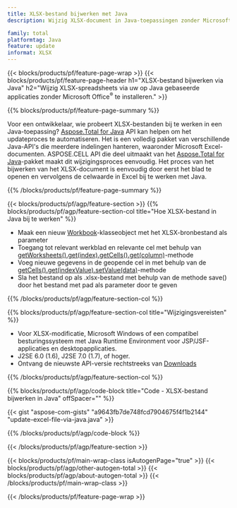 ```yaml
---
title: XLSX-bestand bijwerken met Java
description: Wijzig XLSX-document in Java-toepassingen zonder Microsoft Excel te gebruiken. Optimaliseer code voor de snelste manier om Excel-bestanden in Java te schrijven en te bewerken.

family: total
platformtag: Java
feature: update
informat: XLSX
---
```

{{< blocks/products/pf/feature-page-wrap >}}
{{< blocks/products/pf/feature-page-header h1="XLSX-bestand bijwerken via Java" h2="Wijzig XLSX-spreadsheets via uw op Java gebaseerde applicaties zonder Microsoft Office<sup>&reg;</sup> te installeren." >}}

{{% blocks/products/pf/feature-page-summary %}}

Voor een ontwikkelaar, wie probeert XLSX-bestanden bij te werken in een Java-toepassing? [Aspose.Total for Java](https://products.aspose.com/total/java/) API kan helpen om het updateproces te automatiseren. Het is een volledig pakket van verschillende Java-API's die meerdere indelingen hanteren, waaronder Microsoft Excel-documenten. ASPOSE.CELL API die deel uitmaakt van het [Aspose.Total for Java](https://products.aspose.com/total/java/)-pakket maakt dit wijzigingsproces eenvoudig. Het proces van het bijwerken van het XLSX-document is eenvoudig door eerst het blad te openen en vervolgens de celwaarde in Excel bij te werken met Java.

{{% /blocks/products/pf/feature-page-summary %}}

{{< blocks/products/pf/agp/feature-section >}}
{{% blocks/products/pf/agp/feature-section-col title="Hoe XLSX-bestand in Java bij te werken" %}}

- Maak een nieuw [Workbook](https://reference.aspose.com/cells/java/com.aspose.cells/Workbook)-klasseobject met het XLSX-bronbestand als parameter
- Toegang tot relevant werkblad en relevante cel met behulp van [getWorksheets().get(index).getCells().get(column)](https://reference.aspose.com/cells/java/com.aspose.cells/cells#Item%20(int))-methode
- Voeg nieuwe gegevens in de geopende cel in met behulp van de [getCells().get(indexValue).setValue(data)](https://reference.aspose.com/cells/java/com.aspose.cells/cell#Value)-methode
- Sla het bestand op als .xlsx-bestand met behulp van de methode save() door het bestand met pad als parameter door te geven

{{% /blocks/products/pf/agp/feature-section-col %}}

{{% blocks/products/pf/agp/feature-section-col title="Wijzigingsvereisten" %}}

- Voor XLSX-modificatie, Microsoft Windows of een compatibel besturingssysteem met Java Runtime Environment voor JSP/JSF-applicaties en desktopapplicaties.
- J2SE 6.0 (1.6), J2SE 7.0 (1.7), of hoger.
- Ontvang de nieuwste API-versie rechtstreeks van [Downloads](https://docs.aspose.com/cells/java/installation/)

{{% /blocks/products/pf/agp/feature-section-col %}}

{{% blocks/products/pf/agp/code-block title="Code - XLSX-bestand bijwerken in Java" offSpacer="" %}}

{{< gist "aspose-com-gists" "a9643fb7de748fcd7904675f4f1b2144" "update-excel-file-via-java.java" >}}

{{% /blocks/products/pf/agp/code-block %}}

{{< /blocks/products/pf/agp/feature-section >}}

{{< blocks/products/pf/main-wrap-class isAutogenPage="true" >}}
{{< blocks/products/pf/agp/other-autogen-total >}}
{{< blocks/products/pf/agp/about-autogen-total >}}
{{< /blocks/products/pf/main-wrap-class >}}

{{< /blocks/products/pf/feature-page-wrap >}}